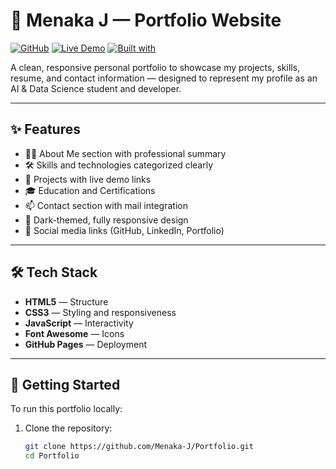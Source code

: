 # 💼 Menaka J — Portfolio Website

[![GitHub](https://img.shields.io/badge/GitHub-Menaka--J-181717?logo=github)](https://github.com/Menaka-J)
[![Live Demo](https://img.shields.io/badge/Live-Demo-blue?logo=google-chrome)](https://menaka-j.github.io/Portfolio/)
[![Built with](https://img.shields.io/badge/Built%20With-HTML%2C%20CSS%2C%20JS-orange)](#tech-stack)

A clean, responsive personal portfolio to showcase my projects, skills, resume, and contact information — designed to represent my profile as an AI & Data Science student and developer.

---

## ✨ Features

- 🧑‍💼 About Me section with professional summary
- 🛠️ Skills and technologies categorized clearly
- 📂 Projects with live demo links
- 🎓 Education and Certifications
- 📫 Contact section with mail integration
- 🌙 Dark-themed, fully responsive design
- 🔗 Social media links (GitHub, LinkedIn, Portfolio)

---

## 🛠 Tech Stack

- **HTML5** — Structure
- **CSS3** — Styling and responsiveness
- **JavaScript** — Interactivity
- **Font Awesome** — Icons
- **GitHub Pages** — Deployment

---

## 🚀 Getting Started

To run this portfolio locally:

1. Clone the repository:
   ```bash
   git clone https://github.com/Menaka-J/Portfolio.git
   cd Portfolio
